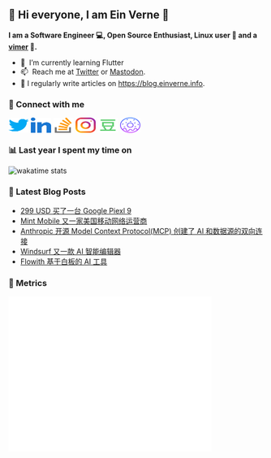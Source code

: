 ## 👋 Hi everyone, I am Ein Verne 👋

**I am a Software Engineer 💻, Open Source Enthusiast, Linux user :penguin: and a [vimer](https://github.com/einverne/dotfiles) :man:.**

- 🌱 &nbsp;I’m currently learning Flutter
- 📫 &nbsp;Reach me at [Twitter](https://twitter.com/einverne) or <a rel="me" href="https://m.einverne.info/@einverne">Mastodon</a>.
- 📝 I regularly write articles on <https://blog.einverne.info>.


### 🔗 Connect with me
<a href="https://twitter.com/einverne" target="_blank"><img align="center" src="images/twitter.svg" alt="twitter einverne" height="30" width="40" /></a>
<a href="https://linkedin.com/in/einverne" target="_blank"><img align="center" src="images/linked-in-alt.svg" alt="linkedin einverne" height="30" width="40" /></a>
<a href="https://stackoverflow.com/users/1820217/einverne" target="_blank"><img align="center" src="images/stack-overflow.svg" alt="stackoverflow einverne" height="30" width="40" /></a>
<a href="https://instagram.com/einverne" target="_blank"><img align="center" src="images/instagram.svg" alt="instagram einverne" height="30" width="40" /></a>
<a href="https://www.douban.com/people/einverne" target="_blank"><img align="center" src="images/douban.svg" alt="douban einverne" height="30" width="40" /></a>
<a href="https://homer.einverne.info" target="_blank"><img align="center" src="images/homer.svg" alt="einverne online services" height="30" width="40" /></a>

### 📊 Last year I spent my time on

![wakatime stats](https://github-readme-stats.vercel.app/api/wakatime?username=einverne&api_domain=wakapi.einverne.info&hide_title=true&hide_border=true&langs_count=18&bg_color=00000000&text_color=777&layout=compact)

### 📕 Latest Blog Posts
<!-- BLOG-POST-LIST:START -->
- [299 USD 买了一台 Google Piexl 9](https://blog.einverne.info/post/2024/12/299-usd-google-pixel-9.html)
- [Mint Mobile 又一家美国移动网络运营商](https://blog.einverne.info/post/2024/12/mint-mobile.html)
- [Anthropic 开源 Model Context Protocol&lpar;MCP&rpar; 创建了 AI 和数据源的双向连接](https://blog.einverne.info/post/2024/12/anthropic-model-context-protocol.html)
- [Windsurf 又一款 AI 智能编辑器](https://blog.einverne.info/post/2024/11/windsurf.html)
- [Flowith 基于白板的 AI 工具](https://blog.einverne.info/post/2024/11/flowith-two-dimensional-canvas-ai-tool.html)
<!-- BLOG-POST-LIST:END -->

### 👻 Metrics
<img align="left" src="/metrics.base.svg" alt="Metrics" width="400">
